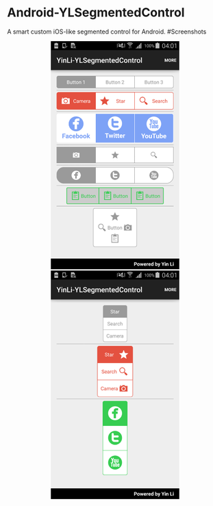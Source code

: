 # Android-YLSegmentedControl
A smart custom iOS-like segmented control for Android. 
#Screenshots
<br/>
<p align="center">
<img src="./screenshots/horizontal_samples.png" width="300" />
<img src="./screenshots/vertical_samples.png" width="300" />
</p>
